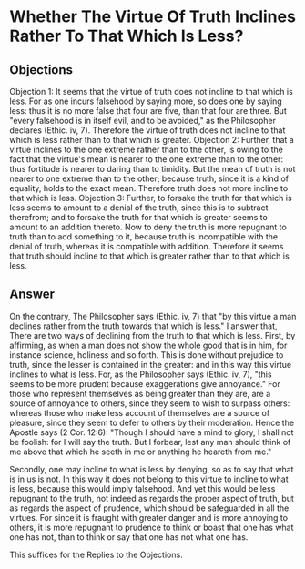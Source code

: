# Whether The Virtue Of Truth Inclines Rather To That Which Is Less?
## Objections
Objection 1: It seems that the virtue of truth does not incline to that which is less. For as one incurs falsehood by saying more, so does one by saying less: thus it is no more false that four are five, than that four are three. But "every falsehood is in itself evil, and to be avoided," as the Philosopher declares (Ethic. iv, 7). Therefore the virtue of truth does not incline to that which is less rather than to that which is greater.
Objection 2: Further, that a virtue inclines to the one extreme rather than to the other, is owing to the fact that the virtue's mean is nearer to the one extreme than to the other: thus fortitude is nearer to daring than to timidity. But the mean of truth is not nearer to one extreme than to the other; because truth, since it is a kind of equality, holds to the exact mean. Therefore truth does not more incline to that which is less.
Objection 3: Further, to forsake the truth for that which is less seems to amount to a denial of the truth, since this is to subtract therefrom; and to forsake the truth for that which is greater seems to amount to an addition thereto. Now to deny the truth is more repugnant to truth than to add something to it, because truth is incompatible with the denial of truth, whereas it is compatible with addition. Therefore it seems that truth should incline to that which is greater rather than to that which is less.
## Answer
On the contrary, The Philosopher says (Ethic. iv, 7) that "by this virtue a man declines rather from the truth towards that which is less."
I answer that, There are two ways of declining from the truth to that which is less. First, by affirming, as when a man does not show the whole good that is in him, for instance science, holiness and so forth. This is done without prejudice to truth, since the lesser is contained in the greater: and in this way this virtue inclines to what is less. For, as the Philosopher says (Ethic. iv, 7), "this seems to be more prudent because exaggerations give annoyance." For those who represent themselves as being greater than they are, are a source of annoyance to others, since they seem to wish to surpass others: whereas those who make less account of themselves are a source of pleasure, since they seem to defer to others by their moderation. Hence the Apostle says (2 Cor. 12:6): "Though I should have a mind to glory, I shall not be foolish: for I will say the truth. But I forbear, lest any man should think of me above that which he seeth in me or anything he heareth from me."

Secondly, one may incline to what is less by denying, so as to say that what is in us is not. In this way it does not belong to this virtue to incline to what is less, because this would imply falsehood. And yet this would be less repugnant to the truth, not indeed as regards the proper aspect of truth, but as regards the aspect of prudence, which should be safeguarded in all the virtues. For since it is fraught with greater danger and is more annoying to others, it is more repugnant to prudence to think or boast that one has what one has not, than to think or say that one has not what one has.

This suffices for the Replies to the Objections.